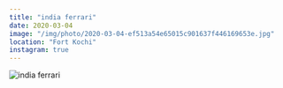 ```yaml
---
title: "india ferrari"
date: 2020-03-04
image: "/img/photo/2020-03-04-ef513a54e65015c901637f446169653e.jpg"
location: "Fort Kochi"
instagram: true
---
```


![india ferrari](/img/photo/2020-03-04-ef513a54e65015c901637f446169653e.jpg)
